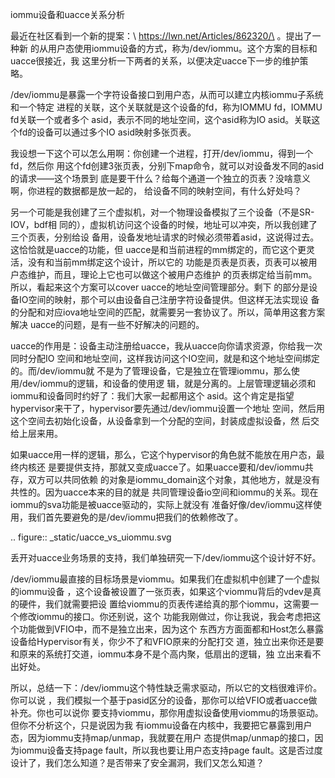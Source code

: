         
iommu设备和uacce关系分析

最近在社区看到一个新的提案：\ https://lwn.net/Articles/862320/\ 。提出了一种新
的从用户态使用iommu设备的方式，称为/dev/iommu。这个方案的目标和uacce很接近，我
这里分析一下两者的关系，以便决定uacce下一步的维护策略。

/dev/iommu是暴露一个字符设备接口到用户态，从而可以建立内核iommu子系统和一个特定
进程的关联，这个关联就是这个设备的fd，称为IOMMU fd，IOMMU fd关联一个或者多个
asid，表示不同的地址空间，这个asid称为IO asid。关联这个fd的设备可以通过多个IO
asid映射多张页表。

我设想一下这个可以怎么用啊：你创建一个进程，打开/dev/iommu，得到一个fd，然后你
用这个fd创建3张页表，分别下map命令，就可以对设备发不同的asid的请求——这个场景到
底是要干什么？给每个通道一个独立的页表？没啥意义啊，你进程的数据都是放一起的，
给设备不同的映射空间，有什么好处吗？

另一个可能是我创建了三个虚拟机，对一个物理设备模拟了三个设备（不是SR-IOV，bdf相
同的），虚拟机访问这个设备的时候，地址可以冲突，所以我创建了三个页表，分别给设
备用，设备发地址请求的时候必须带着asid，这说得过去。这恰恰就是uacce的功能，但
uacce是和当前进程的mm绑定的，而它这个更灵活，没有和当前mm绑定这个设计，所以它的
功能是页表是页表，页表可以被用户态维护，而且，理论上它也可以做这个被用户态维护
的页表绑定给当前mm。所以，看起来这个方案可以cover uacce的地址空间管理部分。剩下
的部分是设备IO空间的映射，那个可以由设备自己注册字符设备提供。但这样无法实现设
备的分配和对应iova地址空间的匹配，就需要另一套协议了。所以，简单用这套方案解决
uacce的问题，是有一些不好解决的问题的。

uacce的作用是：设备主动注册给uacce，我从uacce向你请求资源，你给我一次同时分配IO
空间和地址空间，这样我访问这个IO空间，就是和这个地址空间绑定的。而/dev/iommu就
不是为了管理设备，它是独立在管理iommu，那么使用/dev/iommu的逻辑，和设备的使用逻
辑，就是分离的。上层管理逻辑必须和iommu和设备同时约好了：我们大家一起都用这个
asid。这个肯定是指望hypervisor来干了，hypervisor要先通过/dev/iommu设置一个地址
空间，然后用这个空间去初始化设备，从设备拿到一个分配的空间，封装成虚拟设备，然
后交给上层来用。

如果uacce用一样的逻辑，那么，它这个hypervisor的角色就不能放在用户态，最终内核还
是要提供支持，那就又变成uacce了。如果uacce要和/dev/iommu共存，双方可以共同依赖
的对象是iommu_domain这个对象，其他地方，就是没有共性的。因为uacce本来的目的就是
共同管理设备io空间和iommu的关系。现在iommu的sva功能是被uacce驱动的，实际上就没有
准备好像/dev/iommu这样使用，我们首先要避免的是/dev/iommu把我们的依赖修改了。

.. figure:: _static/uacce_vs_uiommu.svg

丢开对uacce业务场景的支持，我们单独研究一下/dev/iommu这个设计好不好。

/dev/iommu最直接的目标场景是viommu。如果我们在虚拟机中创建了一个虚拟的iommu设备
，这个设备被设置了一张页表，如果这个viommu背后的vdev是真的硬件，我们就需要把设
置给viommu的页表传递给真的那个iommu，这需要一个修改iommu的接口。你还别说，这个
功能我刚做过，你让我说，我会考虑把这个功能做到VFIO中，而不是独立出来，因为这个
东西方方面面都和Host怎么暴露设备给Hypervisor有关，你少不了和VFIO原来的分配打交
道，独立出来你还是要和原来的系统打交道，iommu本身不是个高内聚，低扇出的逻辑，独
立出来看不出好处。

所以，总结一下：/dev/iommu这个特性缺乏需求驱动，所以它的文档很难评价。你可以说
，我们模拟一个基于pasid区分的设备，那你可以给VFIO或者uacce做补充。你也可以说你
要支持viommu，那你用虚拟设备使用viommu的场景驱动。但你不分析这个，只是说因为我
有iommu设备在内核中，我要把它暴露到用户态，因为iommu支持map/unmap，我就要在用户
态提供map/unmap的接口，因为iommu设备支持page fault，所以我也要让用户态支持page
fault。这是否过度设计了，我们怎么知道？是否带来了安全漏洞，我们又怎么知道？
